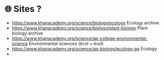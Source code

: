 # 🌐 Sites ?
- https://www.khanacademy.org/science/biology/ecology Ecology archive
- https://www.khanacademy.org/science/biology/plant-biology Plant biology archive
- https://www.khanacademy.org/science/ap-college-environmental-science Environmental sciences (écol + évol)
- https://www.khanacademy.org/science/ap-biology/ecology-ap Ecology
-